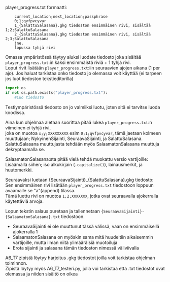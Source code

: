 player_progress.txt formaatti:
```
	current_location;next_location;passphrase
	0;1;qvfpvcyvar
	1_{SalattuSalasana}.gkg tiedoston ensimmäinen rivi, sisältää 1;2;SalattuSalasana
	2_{SalattuSalasana}.gkg tiedoston ensimmäinen rivi, sisältää 2;3;SalattuSalasana
	jne.
	lopussa tyhjä rivi
```
Omassa ympäristössä täytyy aluksi luodate tiedosto joka sisältää `player_progress.txt`:in kaksi ensimmäistä riviä + 1 tyhjä rivi.  
Loput rivit lisätään `player_progress.txt`:iin seuraavien ajojen aikana (1 per ajo).
Jos haluat tarkistaa onko tiedosto jo olemassa voit käyttää (ei tarpeen jos luot tiedoston tekstieditorilla)    
```.py
import os
if not os.path.exists("player_progress.txt"):
	#Luo tiedosto
```
Testiympäristössä tiedosto on jo valmiiksi luotu, joten sitä ei tarvitse luoda koodissa.  

Aina kun ohjelmaa aletaan suorittaa pitää lukea `player_progress.txt`:n viimeinen ei tyhjä rivi,  
joka on muotoa `x;y;XXXXXXXXX` esim `0;1;qvfpvcyvar`, tämä jaetaan kolmeen muuttujaan; NykyinenSijainti, SeuraavaSijainti, ja SalattuSalasana.  
SalattuSalasana muuttujasta tehdään myös SalaamatonSalasana muuttuja dekryptaamalla se.  

SalaamatonSalasana:sta pitää vielä tehdä muokattu versio vartijoille:  
Lisäämällä siihen; iso alkukirjain (`.capitalize()`), lainausmerkit, ja huutomerkki.  

Seuraavaksi luetaan {SeuraavaSijainti}_{SalattuSalasana}.gkg tiedosto:  
Sen ensimmäinen rivi lisätään `player_progress.txt` tiedostoon loppuun avaamalle se "a"(append) tilassa.  
Tämä luettu rivi on muotoa `1;2;XXXXXXX`, jotka ovat seuraavalla ajokerralla käytettäviä arvoja.  

Lopun tekstin salaus puretaan ja tallennetaan `{SeuraavaSijainti}-{SalaamatonSalasana}.txt` tiedostoon.  
* SeuraavaSijainti ei ole muuttunut tässä välissä, vaan on ensimmäisellä ajokerralla 1
* SalaamatonSalasana on myöskin sama mitä huudeltiin aikaisemmin vartijoille, mutta ilman niitä ylimääräisiä muotoiluja
* Erota sijainti ja salasana tämän tiedoston nimessä väliviivalla

A6_T7 zipistä löytyy harjoitus .gkg tiedostot joilla voit tarkistaa ohjelman toiminnon.  
Zipistä löytyy myös A6_T7_testeri.py, jolla voi tarkistaa että .txt tiedostot ovat olemassa ja niiden sisältö on oikea  
